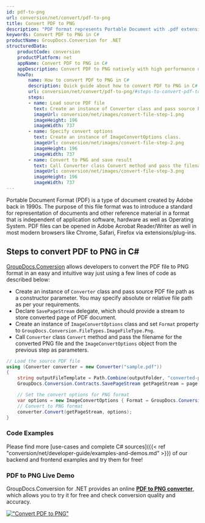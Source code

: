 ```yaml
---
id: pdf-to-png
url: conversion/net/convert/pdf-to-png
title: Convert PDF to PNG
description: "PDF format represents Portable Document with .pdf extension. Learn how to convert PDF to PNG file programmatically in C# language using GroupDocs.Conversion for .NET library."
keywords: Convert PDF to PNG in C#
productName: GroupDocs.Conversion for .NET
structuredData:
    productCode: conversion
    productPlatform: net
    appName: Convert PDF to PNG in C#
    appDescription: Convert PDF to PNG natively with high performance using C# language and server side GroupDocs.Conversion for .NET APIs, without the use of any software like Microsoft or Open Office.
    howTo:
        name: How to convert PDF to PNG in C# 
        description: Quick guide about how to convert PDF to PNG in C# with high performance and accuracy.
        url: conversion/net/convert/pdf-to-png/#steps-to-convert-pdf-to-png-in-c
        steps:
        - name: Load source PDF file 
          text: Create an instance of Converter class and pass source PDF file path as a constructor parameter. You may specify absolute or relative file path as per your requirements. 
          imageUrl: conversion/net/images/convert-file-step-1.png
          imageHeight: 196
          imageWidth: 737
        - name: Specify convert options 
          text: Create an instance of ImageConvertOptions class.
          imageUrl: conversion/net/images/convert-file-step-2.png
          imageHeight: 196
          imageWidth: 737
        - name: Convert to PNG and save result 
          text: Call Converter class Convert method and pass the filename for the converted HTML file and the ImageConvertOptions object from the previous step as parameters.
          imageUrl: conversion/net/images/convert-file-step-3.png
          imageHeight: 196
          imageWidth: 737
---
```


Portable Document Format (PDF) is a type of document created by Adobe back in 1990s. The purpose of this file format was to introduce a standard for representation of documents and other reference material in a format that is independent of application software, hardware as well as Operating System. PDF files can be opened in Adobe Acrobat Reader/Writer as well in most modern browsers like Chrome, Safari, Firefox via extensions/plug-ins.

## Steps to convert PDF to PNG in C#

[GroupDocs.Conversion](https://products.groupdocs.com/conversion/net) allows developers to convert the PDF file to PNG format in an easy and intuitive way just using a few lines of code as described below:

* Create an instance of `Converter` class and pass source PDF file path as a constructor parameter. You may specify absolute or relative file path as per your requirements. 
* Declare `SavePageStream` delegate, which should provide a stream to store converted page of PDF document.
* Create an instance of `ImageConvertOptions` class and set `Format` property to `GroupDocs.Conversion.FileTypes.ImageFileType.Png`.
* Call `Converter` class `Convert` method and pass the filename for the converted PNG file and the `ImageConvertOptions` object from the previous step as parameters.

```csharp
// Load the source PDF file
using (Converter converter = new Converter("sample.pdf"))
{
    string outputFileTemplate = Path.Combine(outputFolder, "converted-page-{0}.png");
    GroupDocs.Conversion.Contracts.SavePageStream getPageStream = page => new FileStream(string.Format(outputFileTemplate, page), FileMode.Create);

    // Set the convert options for PNG format
    var options = new ImageConvertOptions { Format = GroupDocs.Conversion.FileTypes.ImageFileType.Png };   
    // Convert to PNG format
    converter.Convert(getPageStream, options);
}
```

### Code Examples

Please find more [use-cases and complete C# sources]({{< ref "conversion/net/developer-guide/examples-and-demos.md" >}}) of our backend and frontend examples and try them for free!

### PDF to PNG Live Demo

GroupDocs.Conversion for .NET provides an online [**PDF to PNG converter**](https://products.groupdocs.app/conversion/pdf-to-png), which allows you to try it for free and check conversion quality and accuracy.

[!["Convert PDF to PNG"](conversion/net/images/convert-to-png/convert-pdf-to-png.png)](https://products.groupdocs.app/conversion/pdf-to-png)